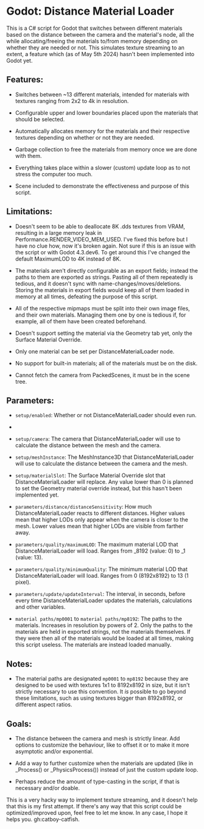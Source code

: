 # Godot: Distance Material Loader

This is a C# script for Godot that switches between different materials based on the distance between the camera and the material's node, all the while allocating/freeing the materials to/from memory depending on whether they are needed or not. This simulates texture streaming to an extent, a feature which (as of May 5th 2024) hasn't been implemented into Godot yet.



## Features:

- Switches between ~13 different materials, intended for materials with textures ranging from 2x2 to 4k in resolution.

- Configurable upper and lower boundaries placed upon the materials that should be selected.

- Automatically allocates memory for the materials and their respective textures depending on whether or not they are needed.

- Garbage collection to free the materials from memory once we are done with them.

- Everything takes place within a slower (custom) update loop as to not stress the computer too much.

- Scene included to demonstrate the effectiveness and purpose of this script.
  
  

## Limitations:

- Doesn't seem to be able to deallocate 8K .dds textures from VRAM, resulting in a large memory leak in Performance.RENDER_VIDEO_MEM_USED. I've fixed this before but I have no clue how, now it's broken again. Not sure if this is an issue with the script or with Godot 4.3.dev6. To get around this I've changed the default MaximumLOD to 4K instead of 8K.

- The materials aren't directly configurable as an export fields; instead the paths to them are exported as strings. Pasting all of them repeatedly is tedious, and it doesn't sync with name-changes/moves/deletions. Storing the materials in export fields would keep all of them loaded in memory at all times, defeating the purpose of this script.

- All of the respective mipmaps must be split into their own image files, and their own materials. Managing them one by one is tedious if, for example, all of them have been created beforehand.

- Doesn't support setting the material via the Geometry tab yet, only the Surface Material Override.

- Only one material can be set per DistanceMaterialLoader node.

- No support for built-in materials; all of the materials must be on the disk.

- Cannot fetch the camera from PackedScenes, it must be in the scene tree.
  
  

## Parameters:

- `setup/enabled`: Whether or not DistanceMaterialLoader should even run.

- 

- `setup/camera`: The camera that DistanceMaterialLoader will use to calculate the distance between the mesh and the camera.

- `setup/meshInstance`: The MeshInstance3D that DistanceMaterialLoader will use to calculate the distance between the camera and the mesh.

- `setup/materialSlot`: The Surface Material Override slot that DistanceMaterialLoader will replace. Any value lower than 0 is planned to set the Geometry material override instead, but this hasn't been implemented yet.

- `parameters/distance/distanceSensitivity`: How much DistanceMaterialLoader reacts to different distances. Higher values mean that higher LODs only appear when the camera is closer to the mesh. Lower values mean that higher LODs are visible from farther away.

- `parameters/quality/maximumLOD`: The maximum material LOD that DistanceMaterialLoader will load. Ranges from _8192 (value: 0) to _1 (value: 13).

- `parameters/quality/minimumQuality`: The minimum material LOD that DistanceMaterialLoader will load. Ranges from 0 (8192x8192) to 13 (1 pixel).

- `parameters/update/updateInterval`: The interval, in seconds, before every time DistanceMaterialLoader updates the materials, calculations and other variables.

- `material paths/mp0001` to `material paths/mp8192`: The paths to the materials. Increases in resolution by powers of 2. Only the paths to the materials are held in exported strings, not the materials themselves. If they were then all of the materials would be loaded at all times, making this script useless. The materials are instead loaded manually.
  
  

## Notes:

- The material paths are designated `mp0001` to `mp8192` because they are designed to be used with textures 1x1 to 8192x8192 in size, but it isn't strictly necessary to use this convention. It *is* possible to go beyond these limitations, such as using textures bigger than 8192x8192, or different aspect ratios.

## Goals:

- The distance between the camera and mesh is strictly linear. Add options to customize the behaviour, like to offset it or to make it more asymptotic and/or exponential.

- Add a way to further customize when the materials are updated (like in _Process() or _PhysicsProcess()) instead of just the custom update loop.

- Perhaps reduce the amount of type-casting in the script, if that is necessary and/or doable.
  
  

This is a very hacky way to implement texture streaming, and it doesn't help that this is my first attempt. If there's any way that this script could be optimized/improved upon, feel free to let me know. In any case, I hope it helps you. gh:catboy-catfish.
